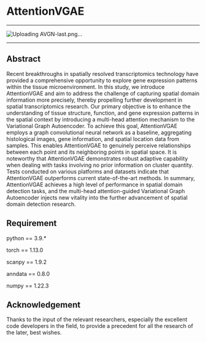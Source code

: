 # AttentionVGAE
___
![Uploading AVGN-last.png…]()

___
## Abstract
Recent breakthroughs in spatially resolved transcriptomics technology have provided a comprehensive opportunity to explore gene expression patterns within the tissue microenvironment. In this study, we introduce AttentionVGAE and aim to address the challenge of capturing spatial domain information more precisely, thereby propelling further development in spatial transcriptomics research. Our primary objective is to enhance the understanding of tissue structure, function, and gene expression patterns in the spatial context by introducing a multi-head attention mechanism to the Variational Graph Autoencoder. To achieve this goal, AttentionVGAE employs a graph convolutional neural network as a baseline, aggregating histological images, gene information, and spatial location data from samples. This enables AttentionVGAE to genuinely perceive relationships between each point and its neighboring points in spatial space. It is noteworthy that AttentionVGAE demonstrates robust adaptive capability when dealing with tasks involving no prior information on cluster quantity. Tests conducted on various platforms and datasets indicate that AttentionVGAE outperforms current state-of-the-art methods. In summary, AttentionVGAE achieves a high level of performance in spatial domain detection tasks, and the multi-head attention-guided Variational Graph Autoencoder injects new vitality into the further advancement of spatial domain detection research.

## Requirement
python == 3.9.* 

torch == 1.13.0 

scanpy == 1.9.2 

anndata == 0.8.0 

numpy == 1.22.3 

## Acknowledgement
Thanks to the input of the relevant researchers, especially the excellent code developers in the field, to provide a precedent for all the research of the later, best wishes.
